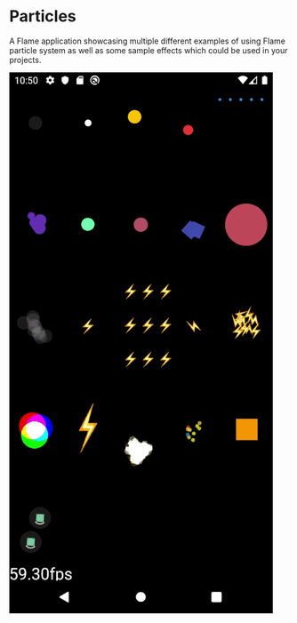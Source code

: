 # Particles

A Flame application showcasing multiple different examples of using
Flame particle system as well as some sample effects which could be used in your projects.

![Particles Example](/doc/examples/particles/assets/example.gif)